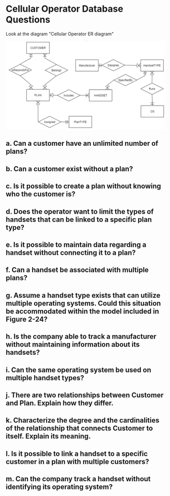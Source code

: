 # Cellular Operator Database Questions

Look at the diagram "Cellular Operator ER diagram"

![Cellular Operator ER diagram](cellular_operator_ER_diagram.PNG)

## a.	Can a customer have an unlimited number of plans?
## b.	Can a customer exist without a plan?
## c.	Is it possible to create a plan without knowing who the customer is?
## d.	Does the operator want to limit the types of handsets that can be linked to a specific plan type?
## e.	Is it possible to maintain data regarding a handset without connecting it to a plan? 
## f.	Can a handset be associated with multiple plans?
## g.	Assume a handset type exists that can utilize multiple operating systems. Could this situation be accommodated within the model included in Figure 2-24?
## h.	Is the company able to track a manufacturer without maintaining information about its handsets?
## i.	Can the same operating system be used on multiple handset types?
## j.	There are two relationships between Customer and Plan. Explain how they differ.
## k.	Characterize the degree and the cardinalities of the relationship that connects Customer to itself. Explain its meaning.
## l.	Is it possible to link a handset to a specific customer in a plan with multiple customers?
## m.	Can the company track a handset without identifying its operating system?
